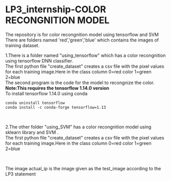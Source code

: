 # LP3_internship-COLOR RECONGNITION MODEL

The repository is for color recongnition model using tensorflow and SVM <br />
There are folders named 'red','green','blue' which contains the images of training dataset.<br />

1.There is a folder named "using_tensorflow" which has a color recongnition using tensorflow DNN classifier.<br />
  The first python file "create_dataset" creates a csv file with the pixel values for each training image.Here in the class column 0=red      color 1=green 2=blue   <br />
  The second program is the code for the  model to recongnize the color.<br />
  **Note:This requires the tensorflow 1.14.0 version** <br />
  To install tensorflow 1.14.0  using conda <br />
    
    conda uninstall tensorflow
    conda install -c conda-forge tensorflow=1.13
  <br />
  
  
2.The other folder "using_SVM" has a color recongnition model  using sklearn library and SVM .<br />
  The first python file "create_dataset" creates a csv file with the pixel values for each training image.Here in the class column 0=red      color 1=green 2=blue   <br />
   
  <br />
  
  The image actual_ip is the image given as the test_image according to the LP3 statement
  <br />
   
  

